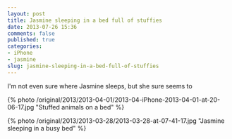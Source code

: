 ```yaml
---
layout: post
title: Jasmine sleeping in a bed full of stuffies
date: 2013-07-26 15:36
comments: false
published: true
categories:
- iPhone
- jasmine
slug: jasmine-sleeping-in-a-bed-full-of-stuffies
---
```

I'm not even sure where Jasmine sleeps, but she sure seems to

{% photo /original/2013/2013-04-01/2013-04-iPhone-2013-04-01-at-20-06-17.jpg "Stuffed animals on a bed" %}

{% photo /original/2013/2013-03-28/2013-03-28-at-07-41-17.jpg "Jasmine sleeping in a busy bed" %}
